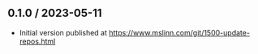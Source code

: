 ## 0.1.0 / 2023-05-11
  * Initial version published at https://www.mslinn.com/git/1500-update-repos.html

